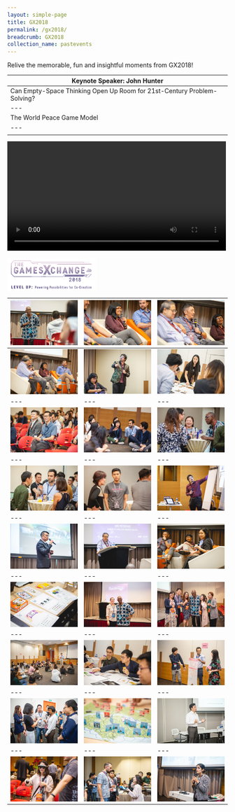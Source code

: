 ```yaml
---
layout: simple-page
title: GX2018
permalink: /gx2018/
breadcrumb: GX2018
collection_name: pastevents
---
```


Relive the memorable, fun and insightful moments from GX2018!

| Keynote Speaker: John Hunter |
| --- |
| Can Empty-Space Thinking Open Up Room for 21st-Century Problem-Solving? |
| --- |
| The World Peace Game Model |
| --- |
|  |

<video controls width="500">
    <source src="https://www.youtube.com/embed/LKg06JA8S8Q" type="video/webm">
    Sorry, your browser doesn't support embedded videos.
</video>

<a href="https://photos.app.goo.gl/Rgc5wcmtKzpkWraR6"><img width="40%" length="40%" src="/images/gx2018_logo_colour.png" alt="GX2018 logo"></a>

| <img src="/images/GX2018_gallery/images/6C8A2112.jpg"> | <img src="/images/GX2018_gallery/images/6C8A2098.jpg"> | <img src="/images/GX2018_gallery/images/6C8A2096.jpg"> |
| --- | --- | --- |
| <img src="/images/GX2018_gallery/images/6C8A2084.jpg"> | <img src="/images/GX2018_gallery/images/6C8A2391.jpg"> | <img src="/images/GX2018_gallery/images/RJ1_7183.jpg"> |
| --- | --- | --- |
| <img src="/images/GX2018_gallery/images/6C8A2115.jpg"> | <img src="/images/GX2018_gallery/images/6C8A2234.jpg"> | <img src="/images/GX2018_gallery/images/6C8A2275.jpg"> |
| --- | --- | --- |
| <img src="/images/GX2018_gallery/images/6C8A2284.jpg"> | <img src="/images/GX2018_gallery/images/6C8A2285.jpg"> | <img src="/images/GX2018_gallery/images/6C8A2351.jpg"> |
| --- | --- | --- |
| <img src="/images/GX2018_gallery/images/6C8A2379.jpg"> | <img src="/images/GX2018_gallery/images/RJ1_5684.jpg"> | <img src="/images/GX2018_gallery/images/RJ1_5799.jpg"> |
| --- | --- | --- |
| <img src="/images/GX2018_gallery/images/RJ1_5950.jpg"> | <img src="/images/GX2018_gallery/images/RJ1_5998.jpg"> | <img src="/images/GX2018_gallery/images/RJ1_6032.jpg"> |
| --- | --- | --- |
| <img src="/images/GX2018_gallery/images/RJ1_7132.jpg"> | <img src="/images/GX2018_gallery/images/RJ1_7163.jpg"> | <img src="/images/GX2018_gallery/images/RJ1_7208.jpg"> |
| --- | --- | --- |
| <img src="/images/GX2018_gallery/images/RJ1_7583.jpg"> | <img src="/images/GX2018_gallery/images/RJ1_7624.jpg"> | <img src="/images/GX2018_gallery/images/RJ1_7658.jpg"> |
| --- | --- | --- |
| <img src="/images/GX2018_gallery/images/RJ1_7706.jpg"> | <img src="/images/GX2018_gallery/images/RJ1_7724.jpg"> | <img src="/images/GX2018_gallery/images/RJ1_7764.jpg"> |
